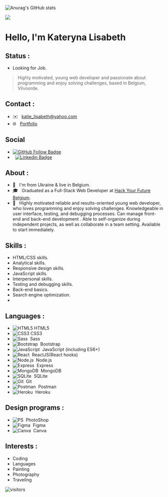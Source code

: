 ![Anurag's GitHub stats](https://github-readme-stats.vercel.app/api?username=klisabeth&show_icons=true&theme=algolia)

![](https://media.giphy.com/media/SpopD7IQN2gK3qN4jS/giphy.gif)

# Hello, I'm Kateryna Lisabeth

## Status :
 - Looking for Job.
 > Highly motivated, young web developer and passionate about programming and enjoy solving challenges, based in Belgium, Vilvoorde.

## Contact :
-  ✉️ &nbsp; katie_lisabeth@yahoo.com
-  🌐 &nbsp; [Portfolio](https://mijn-portfolio-website.herokuapp.com/)
## Social
- [![GitHub Follow Badge](https://img.shields.io/github/followers/NisanurBulut?label=follow&style=social)](https://github.com/KLisabeth)
-  &nbsp; [![Linkedin Badge](https://img.shields.io/badge/-Linkedin-blue?style=flat&logo=Linkedin&logoColor=white&link=https://www.linkedin.com/in/nisanur-bulut/)](https://www.linkedin.com/in/kateryna-lisabeth-48a8a093/)
##  About :

-  🏡 &nbsp; I'm from Ukraine & live in Belgium.
-  🎓 &nbsp; Graduated as a Full-Stack Web Developer at [Hack Your Future Belgium](https://github.com/HackYourFutureBelgium).  
-  💁 &nbsp; Highly motivated reliable and results-oriented young web developer, who loves programming and enjoy solving challenges. Knowledgeable in user interface, testing, and debugging processes. Can manage front-end and back-end development . Able to self-organize during independent projects, as well as collaborate in a team setting. Available to start immediately. 

## Skills :

- HTML/CSS skills.
- Analytical skills.
- Responsive design skills.
- JavaScript skills.
- Interpersonal skills.
- Testing and debugging skills.
- Back-end basics.
- Search engine optimization.
- 
## Languages :

-  ![HTML5](https://img.shields.io/badge/-HTML5-E34F26?style=flat&logo=HTML5&logoColor=fff)&nbsp;HTML5
-  ![CSS3](https://img.shields.io/badge/-CSS3-0e5cd1?style=flat&logo=CSS3&logoColor=000)&nbsp;CSS3
-  ![Sass](https://img.shields.io/badge/-Sass-ff69b4?style=flat&logo=sass&logoColor=fff)&nbsp; Sass
-  ![Bootstrap](https://img.shields.io/badge/-Bootstrap-563D7C?style=flat&logo=bootstrap&logoColor=fff)&nbsp; Bootstrap
-  ![JavaScript](https://img.shields.io/badge/-JavaScript-d8ef0b?style=flat&logo=javascript&labelColor=000)&nbsp; JavaScript (including ES6+)
-  ![React](https://img.shields.io/badge/React-06e8f0?style=flat&logo=react&logoColor=fff)&nbsp; ReactJS(React hooks)
-  ![Node.js](https://img.shields.io/badge/-Node.js-099415?style=flat&logo=Node.js&logoColor=fff)&nbsp; Node.js
-  ![Express](https://img.shields.io/badge/-Express-fff?style=flat&logo=Express&logoColor=0e5cd1)&nbsp; Express
-   ![MongoDB](https://img.shields.io/badge/-MongoDB-c4c4c4?style=flat&logo=MongoDB&logoColor=099415)&nbsp; MongoDB
-  ![SQLite](https://img.shields.io/badge/-SQLite-fff?style=flat&logo=SQLite&logoColor=0e5cd1)&nbsp; SQLite
-  ![Git](https://img.shields.io/badge/-Git-E34F26?style=flat&logo=Git&logoColor=fff)&nbsp; Git
-  ![Postman](https://img.shields.io/badge/-Postman-E34F26?style=flat&logo=Postman&logoColor=fff)&nbsp; Postman
-  ![Heroku](https://img.shields.io/badge/-Heroku-563D7C?style=flat&logo=Heroku&logoColor=fff)&nbsp; Heroku

## Design programs :
-   ![PS](https://img.shields.io/badge/-PS-031a3d?style=flat&logo=Photoshop&logoColor=0e5cd1)&nbsp; PhotoShop
-   ![Figma](https://img.shields.io/badge/-Figma-000?style=flat&logo=Figma&logoColor=f715e4)&nbsp; Figma
-   ![Canva](https://img.shields.io/badge/-Canva-06e8f0?style=flat&logo=Canva&logoColor=fff)&nbsp; Canva
  
## Interests :
- Coding
- Languages
- Painting
- Photography
- Traveling

![visitors](https://visitor-badge.laobi.icu/badge?page_id=klisabeth)

